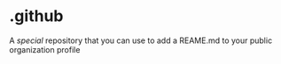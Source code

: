 # .github
A *special* repository that you can use to add a REAME.md to your public organization profile
